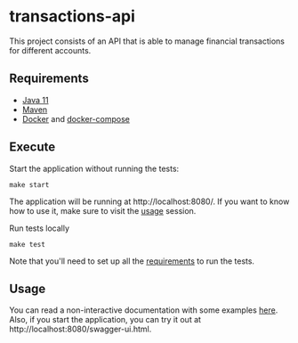 # transactions-api
This project consists of an API that is able to manage financial transactions for different accounts.

## Requirements
* [Java 11](https://www.oracle.com/java/technologies/javase-jdk11-downloads.html)
* [Maven](https://maven.apache.org/install.html)
* [Docker](https://docs.docker.com/engine/install/) and [docker-compose](https://docs.docker.com/compose/install/)

## Execute

Start the application without running the tests:
```shell
make start
```
The application will be running at http://localhost:8080/. If you want to know how to use it, make sure to visit the [usage](#usage) session.

Run tests locally
```shell
make test
```
Note that you'll need to set up all the [requirements](#requirements) to run the tests.

## Usage

You can read a non-interactive documentation with some examples [here](API_DOCS.md).
Also, if you start the application, you can try it out at http://localhost:8080/swagger-ui.html.
